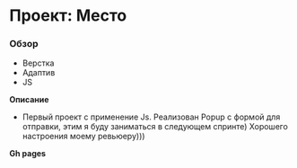 # Проект: Место

### Обзор

* Верстка
* Адаптив
* JS

**Описание**

* Первый проект с применение Js. Реализован Popup с формой для отправки, этим я буду заниматься в следующем спринте) Хорошего настроения моему ревьюеру)))

**Gh pages**
